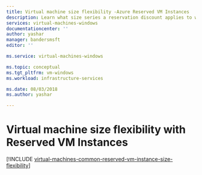 ```yaml
---
title: Virtual machine size flexibility -Azure Reserved VM Instances 
description: Learn what size series a reservation discount applies to when you by a reserved VM instance.
services: virtual-machines-windows
documentationcenter: ''
author: yashar
manager: bandersmsft
editor: ''

ms.service: virtual-machines-windows

ms.topic: conceptual
ms.tgt_pltfrm: vm-windows
ms.workload: infrastructure-services

ms.date: 08/03/2018
ms.author: yashar

---
```

# Virtual machine size flexibility with Reserved VM Instances
[!INCLUDE [virtual-machines-common-reserved-vm-instance-size-flexibility](../../../includes/virtual-machines-common-reserved-vm-instance-size-flexibility.md)]

